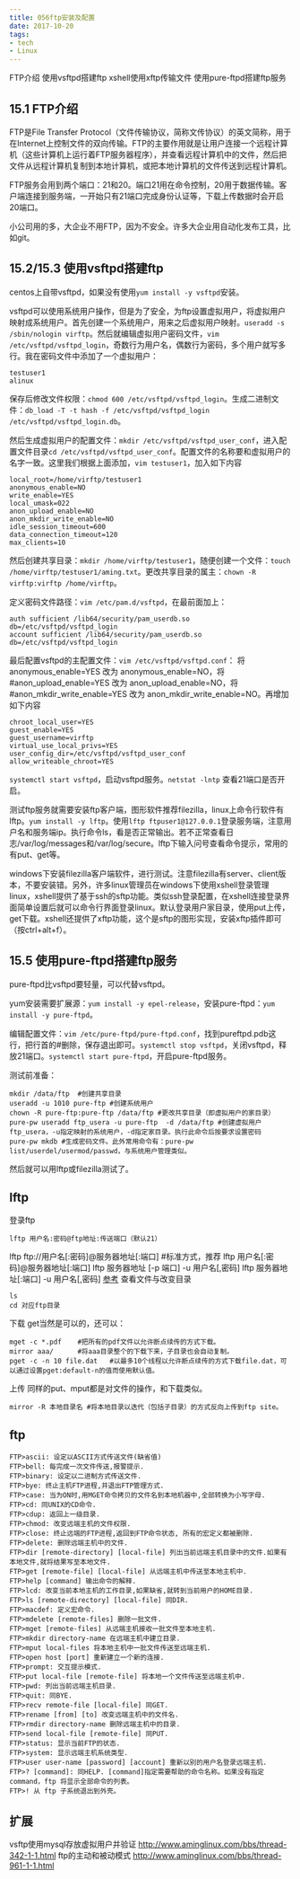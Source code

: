 ```yaml
---
title: 056ftp安装及配置
date: 2017-10-20
tags:
- tech
- Linux
---
```


FTP介绍
使用vsftpd搭建ftp
xshell使用xftp传输文件
使用pure-ftpd搭建ftp服务

<!--more-->

## 15.1 FTP介绍
FTP是File Transfer Protocol（文件传输协议，简称文传协议）的英文简称，用于在Internet上控制文件的双向传输。FTP的主要作用就是让用户连接一个远程计算机（这些计算机上运行着FTP服务器程序），并查看远程计算机中的文件，然后把文件从远程计算机复制到本地计算机，或把本地计算机的文件传送到远程计算机。

FTP服务会用到两个端口：21和20。端口21用在命令控制，20用于数据传输。客户端连接到服务端，一开始只有21端口完成身份认证等，下载上传数据时会开启20端口。

小公司用的多，大企业不用FTP，因为不安全。许多大企业用自动化发布工具，比如git。

## 15.2/15.3 使用vsftpd搭建ftp
centos上自带vsftpd，如果没有使用`yum install -y vsftpd`安装。

vsftpd可以使用系统用户操作，但是为了安全，为ftp设置虚拟用户，将虚拟用户映射成系统用户。首先创建一个系统用户，用来之后虚拟用户映射。`useradd -s /sbin/nologin virftp`。然后就编辑虚拟用户密码文件，`vim /etc/vsftpd/vsftpd_login`，奇数行为用户名，偶数行为密码，多个用户就写多行。我在密码文件中添加了一个虚拟用户：
```
testuser1
alinux
```
保存后修改文件权限：`chmod 600 /etc/vsftpd/vsftpd_login`。生成二进制文件：`db_load -T -t hash -f /etc/vsftpd/vsftpd_login /etc/vsftpd/vsftpd_login.db`。

然后生成虚拟用户的配置文件：`mkdir /etc/vsftpd/vsftpd_user_conf`，进入配置文件目录`cd /etc/vsftpd/vsftpd_user_conf`。配置文件的名称要和虚拟用户的名字一致。这里我们根据上面添加，`vim testuser1`，加入如下内容
```
local_root=/home/virftp/testuser1
anonymous_enable=NO
write_enable=YES
local_umask=022
anon_upload_enable=NO
anon_mkdir_write_enable=NO
idle_session_timeout=600
data_connection_timeout=120
max_clients=10
```

然后创建共享目录：`mkdir /home/virftp/testuser1`，随便创建一个文件：`touch /home/virftp/testuser1/aming.txt`。更改共享目录的属主：`chown -R virftp:virftp /home/virftp`。

定义密码文件路径：`vim /etc/pam.d/vsftpd`，在最前面加上：
```
auth sufficient /lib64/security/pam_userdb.so db=/etc/vsftpd/vsftpd_login
account sufficient /lib64/security/pam_userdb.so db=/etc/vsftpd/vsftpd_login
```

最后配置vsftpd的主配置文件：`vim /etc/vsftpd/vsftpd.conf`：
将anonymous_enable=YES 改为 anonymous_enable=NO，将#anon_upload_enable=YES 改为 anon_upload_enable=NO，将#anon_mkdir_write_enable=YES 改为 anon_mkdir_write_enable=NO。再增加如下内容
```
chroot_local_user=YES
guest_enable=YES
guest_username=virftp
virtual_use_local_privs=YES
user_config_dir=/etc/vsftpd/vsftpd_user_conf
allow_writeable_chroot=YES
```
`systemctl start vsftpd`，启动vsftpd服务。`netstat -lntp` 查看21端口是否开启。

测试ftp服务就需要安装ftp客户端，图形软件推荐filezilla，linux上命令行软件有lftp。`yum install -y lftp`。使用`lftp ftpuser1@127.0.0.1`登录服务端，注意用户名和服务端ip。执行命令ls，看是否正常输出。若不正常查看日志/var/log/messages和/var/log/secure。lftp下输入问号查看命令提示，常用的有put、get等。

windows下安装filezilla客户端软件，进行测试。注意filezilla有server、client版本，不要安装错。另外，许多linux管理员在windows下使用xshell登录管理linux，xshell提供了基于ssh的sftp功能。类似ssh登录配置，在xshell连接登录界面简单设置后就可以命令行界面登录linux。默认登录用户家目录，使用put上传，get下载。xshell还提供了xftp功能，这个是sftp的图形实现，安装xftp插件即可（按ctrl+alt+f）。

## 15.5 使用pure-ftpd搭建ftp服务
pure-ftpd比vsftpd要轻量，可以代替vsftpd。

yum安装需要扩展源：`yum install -y epel-release`，安装pure-ftpd：`yum install -y pure-ftpd`。

编辑配置文件：`vim /etc/pure-ftpd/pure-ftpd.conf`，找到pureftpd.pdb这行，把行首的#删除，保存退出即可。`systemctl stop vsftpd`，关闭vsftpd，释放21端口。`systemctl start pure-ftpd`，开启pure-ftpd服务。

测试前准备：
```
mkdir /data/ftp  #创建共享目录
useradd -u 1010 pure-ftp #创建系统用户
chown -R pure-ftp:pure-ftp /data/ftp #更改共享目录（即虚拟用户的家目录）
pure-pw useradd ftp_usera -u pure-ftp  -d /data/ftp #创建虚拟用户ftp_usera，-u指定映射的系统用户，-d指定家目录。执行此命令后按要求设置密码
pure-pw mkdb #生成密码文件。此外常用命令有：pure-pw list/userdel/usermod/passwd，与系统用户管理类似。
```

然后就可以用lftp或filezilla测试了。

## lftp
登录ftp
```
lftp 用户名:密码@ftp地址:传送端口（默认21）
```
lftp ftp://用户名[:密码]@服务器地址[:端口] #标准方式，推荐
lftp 用户名[:密码]@服务器地址[:端口]
lftp 服务器地址 [-p 端口] -u 用户名[,密码]
lftp 服务器地址[:端口] -u 用户名[,密码]
[参考](https://blog.csdn.net/fjb2080/article/details/7758486)
查看文件与改变目录
```
ls
cd 对应ftp目录
```
下载
get当然是可以的，还可以：
```
mget -c *.pdf    #把所有的pdf文件以允许断点续传的方式下载。
mirror aaa/      #将aaa目录整个的下载下来，子目录也会自动复制。
pget -c -n 10 file.dat   #以最多10个线程以允许断点续传的方式下载file.dat，可以通过设置pget:default-n的值而使用默认值。
```
上传
同样的put、mput都是对文件的操作，和下载类似。
```
mirror -R 本地目录名 #将本地目录以迭代（包括子目录）的方式反向上传到ftp site。
```

## ftp
```
FTP>ascii: 设定以ASCII方式传送文件(缺省值)
FTP>bell: 每完成一次文件传送,报警提示.
FTP>binary: 设定以二进制方式传送文件.
FTP>bye: 终止主机FTP进程,并退出FTP管理方式.
FTP>case: 当为ON时,用MGET命令拷贝的文件名到本地机器中,全部转换为小写字母.
FTP>cd: 同UNIX的CD命令.
FTP>cdup: 返回上一级目录.
FTP>chmod: 改变远端主机的文件权限.
FTP>close: 终止远端的FTP进程,返回到FTP命令状态, 所有的宏定义都被删除.
FTP>delete: 删除远端主机中的文件.
FTP>dir [remote-directory] [local-file] 列出当前远端主机目录中的文件.如果有本地文件,就将结果写至本地文件.
FTP>get [remote-file] [local-file] 从远端主机中传送至本地主机中.
FTP>help [command] 输出命令的解释.
FTP>lcd: 改变当前本地主机的工作目录,如果缺省,就转到当前用户的HOME目录.
FTP>ls [remote-directory] [local-file] 同DIR.
FTP>macdef: 定义宏命令.
FTP>mdelete [remote-files] 删除一批文件.
FTP>mget [remote-files] 从远端主机接收一批文件至本地主机.
FTP>mkdir directory-name 在远端主机中建立目录.
FTP>mput local-files 将本地主机中一批文件传送至远端主机.
FTP>open host [port] 重新建立一个新的连接.
FTP>prompt: 交互提示模式.
FTP>put local-file [remote-file] 将本地一个文件传送至远端主机中.
FTP>pwd: 列出当前远端主机目录.
FTP>quit: 同BYE.
FTP>recv remote-file [local-file] 同GET.
FTP>rename [from] [to] 改变远端主机中的文件名.
FTP>rmdir directory-name 删除远端主机中的目录.
FTP>send local-file [remote-file] 同PUT.
FTP>status: 显示当前FTP的状态.
FTP>system: 显示远端主机系统类型.
FTP>user user-name [password] [account] 重新以别的用户名登录远端主机.
FTP>? [command]: 同HELP. [command]指定需要帮助的命令名称。如果没有指定 command，ftp 将显示全部命令的列表。
FTP>! 从 ftp 子系统退出到外壳。
```

## 扩展
vsftp使用mysql存放虚拟用户并验证 http://www.aminglinux.com/bbs/thread-342-1-1.html
ftp的主动和被动模式  http://www.aminglinux.com/bbs/thread-961-1-1.html
